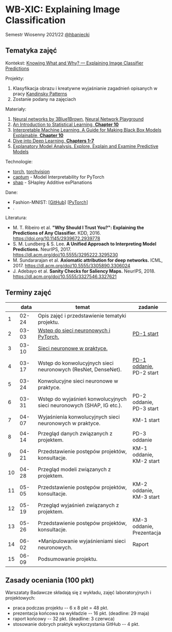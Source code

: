 # WB-XIC: Explaining Image Classification

Semestr Wiosenny 2021/22 [@hbaniecki](https://github.com/hbaniecki)

## Tematyka zajęć

Kontekst: [Knowing What and Why? — Explaining Image Classifier Predictions](https://towardsdatascience.com/knowing-what-and-why-explaining-image-classifier-predictions-680a15043bad)

Projekty:
1. Klasyfikacja obrazu i kreatywne wyjaśnianie zagadnień opisanych w pracy [Kandinsky Patterns](https://www.sciencedirect.com/science/article/pii/S0004370221000977)
2. Zostanie podany na zajęciach

Materiały:
1. [Neural networks by 3Blue1Brown](https://www.youtube.com/playlist?list=PLZHQObOWTQDNU6R1_67000Dx_ZCJB-3pi), [Neural Network Playground](https://playground.tensorflow.org)
2. [An Introduction to Statistical Learning, **Chapter 10**](https://www.statlearning.com/)
3. [Interpretable Machine Learning. A Guide for Making Black Box Models Explainable, **Chapter 10**](https://christophm.github.io/interpretable-ml-book/)
4. [Dive into Deep Learning, **Chapters 1-7**](https://d2l.ai/index.html)
5. [Explanatory Model Analysis. Explore, Explain and Examine Predictive Models](https://pbiecek.github.io/ema/)

Technologie:
- [torch](https://pytorch.org/), [torchvision](https://pytorch.org/vision)
- [captum](https://captum.ai/) - Model Interpretability for PyTorch
- [shap](https://github.com/slundberg/shap) - SHapley Additive exPlanations

Dane:
- Fashion-MNIST: [[GitHub](https://github.com/zalandoresearch/fashion-mnist)] [[PyTorch](https://pytorch.org/vision/stable/datasets.html#fashion-mnist)]
- .

Literatura:
- M. T. Ribeiro et al. **"Why Should I Trust You?": Explaining the Predictions of Any Classifier.** KDD, 2016. https://doi.org/10.1145/2939672.2939778
- S. M. Lundberg & S. Lee. **A Unified Approach to Interpreting Model Predictions.** NeurIPS, 2017. https://dl.acm.org/doi/10.5555/3295222.3295230
- M. Sundararajan et al. **Axiomatic attribution for deep networks.** ICML, 2017. https://dl.acm.org/doi/10.5555/3305890.3306024
- J. Adebayo et al. **Sanity Checks for Saliency Maps.** NeurIPS, 2018. https://dl.acm.org/doi/10.5555/3327546.3327621
 

## Terminy zajęć 

<table>
<thead>
  <tr>
    <th></th>
    <th>data</th>
    <th>temat</th>
    <th>zadanie</th>
  </tr>
</thead>
<tbody>
  <tr>
    <td>1</td>
    <td>02-24</td>
    <td>Opis zajęć i przedstawienie tematyki projektu.</td>
    <td></td>
  </tr>
  <tr>
    <td>2</td>
    <td>03-03</td>
    <td><a href="https://github.com/MI2-Education/2022L-WB-XIC/tree/main/labs/lab2" target="_blank">Wstęp do sieci neuronowych i PyTorch.</a></td>
    <td><a href="https://github.com/MI2-Education/2022L-WB-XIC/tree/main/homeworks/pd1" target="_blank">PD-1 start</a></td>
  </tr>
  <tr>
    <td>3</td>
    <td>03-10</td>
    <td><a href="https://github.com/MI2-Education/2022L-WB-XIC/tree/main/labs/lab3" target="_blank">Sieci neuronowe w praktyce.</a></td>
    <td></td>
  </tr>
  <tr>
    <td>4</td>
    <td>03-17</td>
    <td>Wstęp do konwolucyjnych sieci neuronowych (ResNet, DenseNet).</td>
	  <td><a href="https://github.com/MI2-Education/2022L-WB-XIC/tree/main/homeworks/pd1" target="_blank">PD-1 oddanie</a>,<br>PD-2 start</td>
  </tr>
  <tr>
    <td>5</td>
    <td>03-24</td>
    <td>Konwolucyjne sieci neuronowe w praktyce.</td>
    <td></td>
  </tr>
  <tr>
    <td>6</td>
    <td>03-31</td>
    <td>Wstęp do wyjaśnień konwolucyjnych sieci neuronowych (SHAP, IG etc.).</td>
	  <td>PD-2 oddanie,<br>PD-3 start</td>
  </tr>
  <tr>
    <td>7</td>
    <td>04-07</td>
    <td>Wyjaśnienia konwolucyjnych sieci neuronowych w praktyce.</td>
    <td>KM-1 start</td>
  </tr>
	<tr><td colspan="4"></td></tr>
  <tr>
    <td>8</td>
    <td>04-14</td>
    <td>Przegląd danych związanych z projektem.</td>
    <td>PD-3 oddanie</td>
  </tr>
  <tr>
    <td>9</td>
    <td>04-21</td>
    <td>Przedstawienie postępów projektów, konsultacje.</td>
    <td>KM-1 oddanie,<br>KM-2 start</td>
  </tr>
  <tr>
    <td>10</td>
    <td>04-28</td>
    <td>Przegląd modeli związanych z projektem.</td>
    <td></td>
  </tr>
  <tr>
    <td>11</td>
    <td>05-05</td>
    <td>Przedstawienie postępów projektów, konsultacje.</td>
    <td>KM-2 oddanie,<br>KM-3 start</td>
  </tr>
  <tr>
    <td>12</td>
    <td>05-19</td>
    <td>Przegląd wyjaśnień związanych z projektem.</td>
    <td>
  </tr>
  <tr>
    <td>13</td>
    <td>05-26</td>
    <td>Przedstawienie postępów projektów, konsultacje.</td>
    <td>KM-3 oddanie,<br>Prezentacja</td>
  </tr>
  <tr>
    <td>14</td>
    <td>06-02</td>
    <td>*Manipulowanie wyjaśnieniami sieci neuronowych.</td>
    <td>Raport</td>
  </tr>
  <tr>
    <td>15</td>
    <td>06-09</td>
    <td>Podsumowanie projektu.</td>
    <td></td>
  </tr>
</tbody>
</table>

## Zasady oceniania (100 pkt)

Warszataty Badawcze składają się z wykładu, zajęć laboratoryjnych i projektowych:

-   praca podczas projektu -- 6 x 8 pkt = 48 pkt.
-   prezentacja końcowa na wykładzie -- 16 pkt. (deadline: 29 maja)
-   raport końcowy -- 32 pkt. (deadline: 3 czerwca)
-   stosowanie dobrych praktyk wykorzystania GitHub -- 4 pkt.
